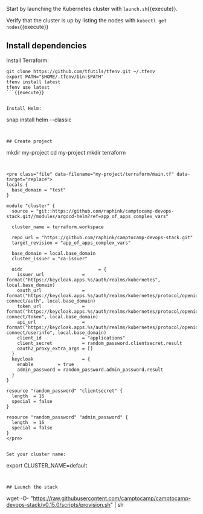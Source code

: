 Start by launching the Kubernetes cluster with `launch.sh`{{execute}}.

Verify that the cluster is up by listing the nodes with `kubectl get nodes`{{execute}}


## Install dependencies


Install Terraform:


```
git clone https://github.com/tfutils/tfenv.git ~/.tfenv
export PATH="$HOME/.tfenv/bin:$PATH"
tfenv install latest
tfenv use latest
```{{execute}}


Install Helm:

```
snap install helm --classic
```{{execute}}


## Create project

```
mkdir my-project
cd my-project
mkdir terraform
```{{execute}}


<pre class="file" data-filename="my-project/terraform/main.tf" data-target="replace">
locals {
  base_domain = "test"
}

module "cluster" {
  source = "git::https://github.com/raphink/camptocamp-devops-stack.git//modules/argocd-helm?ref=app_of_apps_complex_vars"

  cluster_name = terraform.workspace

  repo_url = "https://github.com/raphink/camptocamp-devops-stack.git"
  target_revision = "app_of_apps_complex_vars"

  base_domain = local.base_domain
  cluster_issuer = "ca-issuer"

  oidc                            = {
    issuer_url              = format("https://keycloak.apps.%s/auth/realms/kubernetes", local.base_domain)
    oauth_url               = format("https://keycloak.apps.%s/auth/realms/kubernetes/protocol/openid-connect/auth", local.base_domain)
    token_url               = format("https://keycloak.apps.%s/auth/realms/kubernetes/protocol/openid-connect/token", local.base_domain)
    api_url                 = format("https://keycloak.apps.%s/auth/realms/kubernetes/protocol/openid-connect/userinfo", local.base_domain)
    client_id               = "applications"
    client_secret           = random_password.clientsecret.result
    oauth2_proxy_extra_args = []
  }
  keycloak                  = {                                               
    enable         = true                                                           
    admin_password = random_password.admin_password.result                          
  }
}

resource "random_password" "clientsecret" {
  length  = 16
  special = false
}

resource "random_password" "admin_password" {
  length  = 16
  special = false
}
</pre>


Set your cluster name:

```
export CLUSTER_NAME=default
```{{execute}}


## Launch the stack

```
wget -O- "https://raw.githubusercontent.com/camptocamp/camptocamp-devops-stack/v0.15.0/scripts/provision.sh" | sh
```{{execute}}
